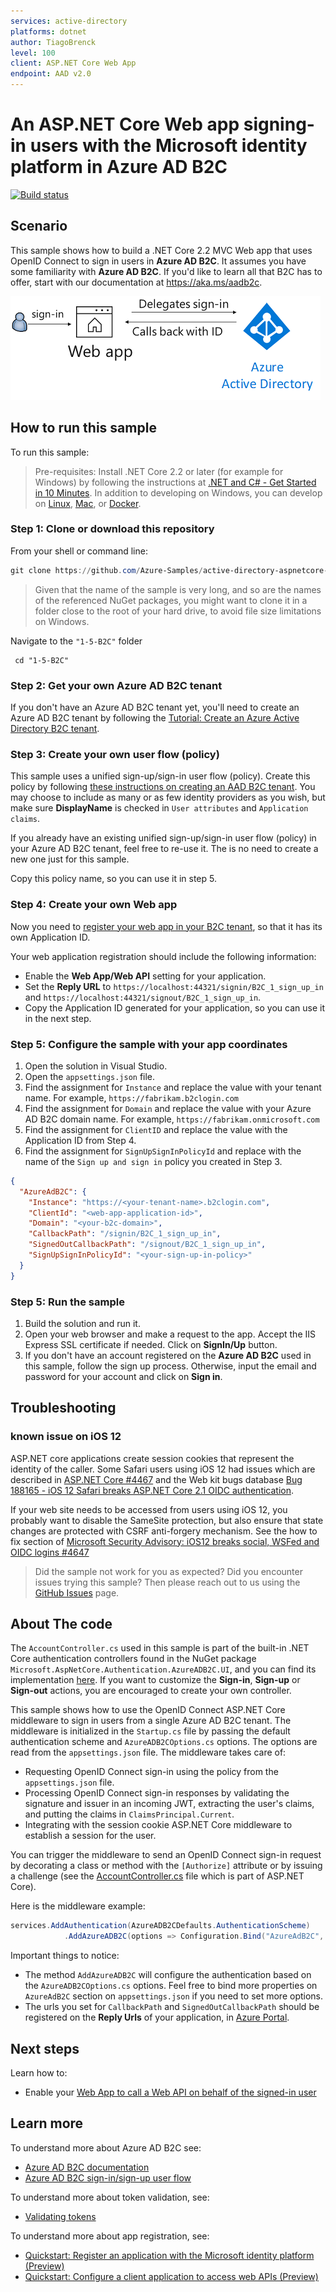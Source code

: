 ```yaml
---
services: active-directory
platforms: dotnet
author: TiagoBrenck
level: 100
client: ASP.NET Core Web App
endpoint: AAD v2.0
---
```

# An ASP.NET Core Web app signing-in users with the Microsoft identity platform in Azure AD B2C

[![Build status](https://identitydivision.visualstudio.com/IDDP/_apis/build/status/AAD%20Samples/.NET%20client%20samples/ASP.NET%20Core%20Web%20App%20tutorial)](https://identitydivision.visualstudio.com/IDDP/_build/latest?definitionId=819)

## Scenario

This sample shows how to build a .NET Core 2.2 MVC Web app that uses OpenID Connect to sign in users in **Azure AD B2C**. It assumes you have some familiarity with **Azure AD B2C**. If you'd like to learn all that B2C has to offer, start with our documentation at https://aka.ms/aadb2c.

![Sign in with Azure AD](ReadmeFiles/sign-in.png)

## How to run this sample

To run this sample:

> Pre-requisites: Install .NET Core 2.2 or later (for example for Windows) by following the instructions at [.NET and C# - Get Started in 10 Minutes](https://www.microsoft.com/net/core). In addition to developing on Windows, you can develop on [Linux](https://www.microsoft.com/net/core#linuxredhat), [Mac](https://www.microsoft.com/net/core#macos), or [Docker](https://www.microsoft.com/net/core#dockercmd).

### Step 1: Clone or download this repository

From your shell or command line:

```powershell
git clone https://github.com/Azure-Samples/active-directory-aspnetcore-webapp-openidconnect-v2.git
```

> Given that the name of the sample is very long, and so are the names of the referenced NuGet packages, you might want to clone it in a folder close to the root of your hard drive, to avoid file size limitations on Windows.

Navigate to the `"1-5-B2C"` folder

 ```Sh
  cd "1-5-B2C"
  ```

### Step 2: Get your own Azure AD B2C tenant

If you don't have an Azure AD B2C tenant yet, you'll need to create an Azure AD B2C tenant by following the [Tutorial: Create an Azure Active Directory B2C tenant](https://azure.microsoft.com/documentation/articles/active-directory-b2c-get-started).

### Step 3: Create your own user flow (policy)

This sample uses a unified sign-up/sign-in user flow (policy). Create this policy by following [these instructions on creating an AAD B2C tenant](https://azure.microsoft.com/documentation/articles/active-directory-b2c-reference-policies). You may choose to include as many or as few identity providers as you wish, but make sure **DisplayName** is checked in `User attributes` and `Application claims`.

If you already have an existing unified sign-up/sign-in user flow (policy) in your Azure AD B2C tenant, feel free to re-use it. The is no need to create a new one just for this sample.

Copy this policy name, so you can use it in step 5.

### Step 4: Create your own Web app

Now you need to [register your web app in your B2C tenant](https://docs.microsoft.com/azure/active-directory-b2c/active-directory-b2c-app-registration#register-a-web-application), so that it has its own Application ID.

Your web application registration should include the following information:

- Enable the **Web App/Web API** setting for your application.
- Set the **Reply URL** to `https://localhost:44321/signin/B2C_1_sign_up_in` and `https://localhost:44321/signout/B2C_1_sign_up_in`.
- Copy the Application ID generated for your application, so you can use it in the next step.

### Step 5: Configure the sample with your app coordinates

1. Open the solution in Visual Studio.
1. Open the `appsettings.json` file.
1. Find the assignment for `Instance` and replace the value with your tenant name. For example, `https://fabrikam.b2clogin.com`
1. Find the assignment for `Domain` and replace the value with your Azure AD B2C domain name. For example, `https://fabrikam.onmicrosoft.com`
1. Find the assignment for `ClientID` and replace the value with the Application ID from Step 4.
1. Find the assignment for `SignUpSignInPolicyId` and replace with the name of the `Sign up and sign in` policy you created in Step 3.

```JSon
{
  "AzureAdB2C": {
    "Instance": "https://<your-tenant-name>.b2clogin.com",
    "ClientId": "<web-app-application-id>",
    "Domain": "<your-b2c-domain>",
    "CallbackPath": "/signin/B2C_1_sign_up_in",
    "SignedOutCallbackPath": "/signout/B2C_1_sign_up_in",
    "SignUpSignInPolicyId": "<your-sign-up-in-policy>"
  }
}
```

### Step 5: Run the sample

1. Build the solution and run it.
1. Open your web browser and make a request to the app. Accept the IIS Express SSL certificate if needed. Click on **SignIn/Up** button.
1. If you don't have an account registered on the **Azure AD B2C** used in this sample, follow the sign up process. Otherwise, input the email and password for your account and click on **Sign in**.

## Troubleshooting

### known issue on iOS 12

ASP.NET core applications create session cookies that represent the identity of the caller. Some Safari users using iOS 12 had issues which are described in [ASP.NET Core #4467](https://github.com/aspnet/AspNetCore/issues/4647) and the Web kit bugs database [Bug 188165 - iOS 12 Safari breaks ASP.NET Core 2.1 OIDC authentication](https://bugs.webkit.org/show_bug.cgi?id=188165).

If your web site needs to be accessed from users using iOS 12, you probably want to disable the SameSite protection, but also ensure that state changes are protected with CSRF anti-forgery mechanism. See the how to fix section of [Microsoft Security Advisory: iOS12 breaks social, WSFed and OIDC logins #4647](https://github.com/aspnet/AspNetCore/issues/4647)

> Did the sample not work for you as expected? Did you encounter issues trying this sample? Then please reach out to us using the [GitHub Issues](../../../../issues) page.

## About The code

The `AccountController.cs` used in this sample is part of the built-in .NET Core authentication controllers found in the NuGet package `Microsoft.AspNetCore.Authentication.AzureADB2C.UI`, and you can find its implementation [here](https://github.com/aspnet/AspNetCore/blob/master/src/Azure/AzureAD/Authentication.AzureADB2C.UI/src/Areas/AzureADB2C/Controllers/AccountController.cs). If you want to customize the **Sign-in**, **Sign-up** or **Sign-out** actions, you are encouraged to create your own controller.

This sample shows how to use the OpenID Connect ASP.NET Core middleware to sign in users from a single Azure AD B2C tenant. The middleware is initialized in the `Startup.cs` file by passing the default authentication scheme and `AzureADB2COptions.cs` options. The options are read from the `appsettings.json` file. The middleware takes care of:

- Requesting OpenID Connect sign-in using the policy from the `appsettings.json` file.
- Processing OpenID Connect sign-in responses by validating the signature and issuer in an incoming JWT, extracting the user's claims, and putting the claims in `ClaimsPrincipal.Current`.
- Integrating with the session cookie ASP.NET Core middleware to establish a session for the user.

You can trigger the middleware to send an OpenID Connect sign-in request by decorating a class or method with the `[Authorize]` attribute or by issuing a challenge (see the [AccountController.cs](https://github.com/aspnet/AspNetCore/blob/master/src/Azure/AzureAD/Authentication.AzureADB2C.UI/src/Areas/AzureADB2C/Controllers/AccountController.cs) file which is part of ASP.NET Core).

Here is the middleware example:

```csharp
services.AddAuthentication(AzureADB2CDefaults.AuthenticationScheme)
            .AddAzureADB2C(options => Configuration.Bind("AzureAdB2C", options));
```

Important things to notice:

- The method `AddAzureADB2C` will configure the authentication based on the `AzureADB2COptions.cs` options. Feel free to bind more properties on ``AzureAdB2C`` section on ``appsettings.json`` if you need to set more options.
- The urls you set for `CallbackPath` and `SignedOutCallbackPath` should be registered on the **Reply Urls** of your application, in [Azure Portal](https://portal.azure.com).

## Next steps

Learn how to:

- Enable your [Web App to call a Web API on behalf of the signed-in user](../../2-WebApp-graph-user)

## Learn more

To understand more about Azure AD B2C see:

- [Azure AD B2C documentation](https://docs.microsoft.com/en-us/azure/active-directory-b2c/)
- [Azure AD B2C sign-in/sign-up user flow](https://docs.microsoft.com/en-us/azure/active-directory-b2c/active-directory-b2c-reference-policies)

To understand more about token validation, see:

- [Validating tokens](https://github.com/AzureAD/azure-activedirectory-identitymodel-extensions-for-dotnet/wiki/ValidatingTokens)

To understand more about app registration, see:

- [Quickstart: Register an application with the Microsoft identity platform (Preview)](https://docs.microsoft.com/azure/active-directory/develop/quickstart-register-app)
- [Quickstart: Configure a client application to access web APIs (Preview)](https://docs.microsoft.com/azure/active-directory/develop/quickstart-configure-app-access-web-apis)
